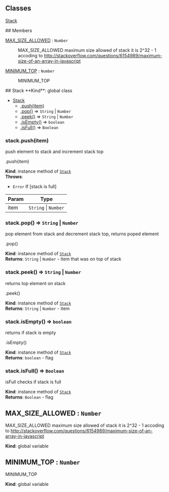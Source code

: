 ## Classes
<dl>
<dt><a href="#Stack">Stack</a></dt>
<dd></dd>
</dl>
## Members
<dl>
<dt><a href="#MAX_SIZE_ALLOWED">MAX_SIZE_ALLOWED</a> : <code>Number</code></dt>
<dd><p>MAX_SIZE_ALLOWED maximum size allowed of stack
it is 2^32 - 1 accoding to <a href="http://stackoverflow.com/questions/6154989/maximum-size-of-an-array-in-javascript">http://stackoverflow.com/questions/6154989/maximum-size-of-an-array-in-javascript</a></p>
</dd>
<dt><a href="#MINIMUM_TOP">MINIMUM_TOP</a> : <code>Number</code></dt>
<dd><p>MINIMUM_TOP</p>
</dd>
</dl>
<a name="Stack"></a>
## Stack
**Kind**: global class  

* [Stack](#Stack)
  * [.push(item)](#Stack#push)
  * [.pop()](#Stack#pop) ⇒ <code>String</code> &#124; <code>Number</code>
  * [.peek()](#Stack#peek) ⇒ <code>String</code> &#124; <code>Number</code>
  * [.isEmpty()](#Stack#isEmpty) ⇒ <code>boolean</code>
  * [.isFull()](#Stack#isFull) ⇒ <code>Boolean</code>

<a name="Stack#push"></a>
### stack.push(item)
push element to stack
and increment stack top

.push(item)

**Kind**: instance method of <code>[Stack](#Stack)</code>  
**Throws**:

- <code>Error</code> If [stack is full]


| Param | Type |
| --- | --- |
| item | <code>String</code> &#124; <code>Number</code> | 

<a name="Stack#pop"></a>
### stack.pop() ⇒ <code>String</code> &#124; <code>Number</code>
pop element from stack
and decrement stack top, returns poped element

.pop()

**Kind**: instance method of <code>[Stack](#Stack)</code>  
**Returns**: <code>String</code> &#124; <code>Number</code> - item that was on top of stack  
<a name="Stack#peek"></a>
### stack.peek() ⇒ <code>String</code> &#124; <code>Number</code>
returns top element on stack
  
.peek()

**Kind**: instance method of <code>[Stack](#Stack)</code>  
**Returns**: <code>String</code> &#124; <code>Number</code> - item  
<a name="Stack#isEmpty"></a>
### stack.isEmpty() ⇒ <code>boolean</code>
returns if stack is empty

.isEmpty()

**Kind**: instance method of <code>[Stack](#Stack)</code>  
**Returns**: <code>boolean</code> - flag  
<a name="Stack#isFull"></a>
### stack.isFull() ⇒ <code>Boolean</code>
isFull checks if stack is full

**Kind**: instance method of <code>[Stack](#Stack)</code>  
**Returns**: <code>Boolean</code> - flag  
<a name="MAX_SIZE_ALLOWED"></a>
## MAX_SIZE_ALLOWED : <code>Number</code>
MAX_SIZE_ALLOWED maximum size allowed of stack
it is 2^32 - 1 accoding to http://stackoverflow.com/questions/6154989/maximum-size-of-an-array-in-javascript

**Kind**: global variable  
<a name="MINIMUM_TOP"></a>
## MINIMUM_TOP : <code>Number</code>
MINIMUM_TOP

**Kind**: global variable  
